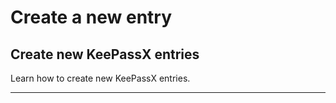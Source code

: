 # Create a new entry

## Create new KeePassX entries

Learn how to create new KeePassX entries.

***